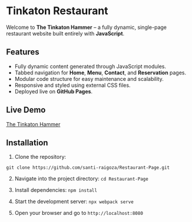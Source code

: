 # Tinkaton Restaurant

Welcome to **The Tinkaton Hammer** – a fully dynamic, single-page restaurant website built entirely with **JavaScript**. 

## Features
- Fully dynamic content generated through JavaScript modules.
- Tabbed navigation for **Home**, **Menu**, **Contact**, and **Reservation** pages.
- Modular code structure for easy maintenance and scalability.
- Responsive and styled using external CSS files.
- Deployed live on **GitHub Pages**.

## Live Demo
[The Tinkaton Hammer](https://santi-raigoza.github.io/Restaurant-Page)

## Installation

1. Clone the repository:

`git clone https://github.com/santi-raigoza/Restaurant-Page.git`

2. Navigate into the project directory:
`cd Restaurant-Page`

3. Install dependencies:
`npm install`

4. Start the development server:
`npx webpack serve`

5. Open your browser and go to `http://localhost:8080`

